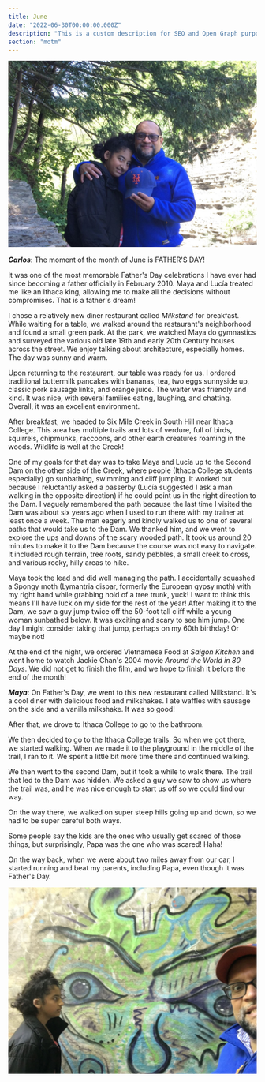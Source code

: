 ```yaml
---
title: June
date: "2022-06-30T00:00:00.000Z"
description: "This is a custom description for SEO and Open Graph purposes, rather than the default generated excerpt. Simply add a description field to the frontmatter."
section: "motm"
---
```


![PostImg](../images/jun22-1.jpg)

***Carlos***: The moment of the month of June is FATHER'S DAY!

It was one of the most memorable Father's Day celebrations I have ever had since becoming a father officially in February 2010. Maya and Lucía treated me like an Ithaca king, allowing me to make all the decisions without compromises. That is a father's dream!

I chose a relatively new diner restaurant called *Milkstand* for breakfast. While waiting for a table, we walked around the restaurant's neighborhood and found a small green park. At the park, we watched Maya do gymnastics and surveyed the various old late 19th and early 20th Century houses across the street. We enjoy talking about architecture, especially homes. The day was sunny and warm.

Upon returning to the restaurant, our table was ready for us. I ordered traditional buttermilk pancakes with bananas, tea, two eggs sunnyside up, classic pork sausage links, and orange juice. The waiter was friendly and kind. It was nice, with several families eating, laughing, and chatting. Overall, it was an excellent environment.

After breakfast, we headed to Six Mile Creek in South Hill near Ithaca College. This area has multiple trails and lots of verdure, full of birds, squirrels, chipmunks, raccoons, and other earth creatures roaming in the woods. Wildlife is well at the Creek!

One of my goals for that day was to take Maya and Lucía up to the Second Dam on the other side of the Creek, where people (Ithaca College students especially) go sunbathing, swimming and cliff jumping. It worked out because I reluctantly asked a passerby (Lucía suggested I ask a man walking in the opposite direction) if he could point us in the right direction to the Dam. I vaguely remembered the path because the last time I visited the Dam was about six years ago when I used to run there with my trainer at least once a week. The man eagerly and kindly walked us to one of several paths that would take us to the Dam. We thanked him, and we went to explore the ups and downs of the scary wooded path. It took us around 20 minutes to make it to the Dam because the course was not easy to navigate. It included rough terrain, tree roots, sandy pebbles, a small creek to cross, and various rocky, hilly areas to hike.

Maya took the lead and did well managing the path. I accidentally squashed a Spongy moth (Lymantria dispar, formerly the European gypsy moth) with my right hand while grabbing hold of a tree trunk, yuck! I want to think this means I'll have luck on my side for the rest of the year! After making it to the Dam, we saw a guy jump twice off the 50-foot tall cliff while a young woman sunbathed below. It was exciting and scary to see him jump. One day I might consider taking that jump, perhaps on my 60th birthday! Or maybe not!

At the end of the night, we ordered Vietnamese Food at *Saigon Kitchen* and went home to watch Jackie Chan's 2004 movie *Around the World in 80 Days*. We did not get to finish the film, and we hope to finish it before the end of the month!

***Maya***: On Father's Day, we went to this new restaurant called Milkstand. It's a cool diner with delicious food and milkshakes. I ate waffles with sausage on the side and a vanilla milkshake. It was so good!

After that, we drove to Ithaca College to go to the bathroom.

We then decided to go to the Ithaca College trails. So when we got there, we started walking. When we made it to the playground in the middle of the trail, I ran to it. We spent a little bit more time there and continued walking.

We then went to the second Dam, but it took a while to walk there. The trail that led to the Dam was hidden. We asked a guy we saw to show us where the trail was, and he was nice enough to start us off so we could find our way.

On the way there, we walked on super steep hills going up and down, so we had to be super careful both ways.

Some people say the kids are the ones who usually get scared of those things, but surprisingly, Papa was the one who was scared! Haha!

On the way back, when we were about two miles away from our car, I started running and beat my parents, including Papa, even though it was Father's Day.

![PostImg](../images/jun22-2.jpg)
